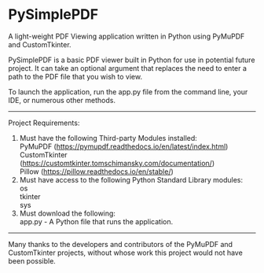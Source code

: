 # PySimplePDF
A light-weight PDF Viewing application written in Python using PyMuPDF and CustomTkinter.

PySimplePDF is a basic PDF viewer built in Python for use in potential future project. It can take an optional argument that replaces the need to enter a path to the PDF file that you wish to view.

To launch the application, run the app.py file from the command line, your IDE, or numerous other methods.

------------------------
Project Requirements:
  1. Must have the following Third-party Modules installed:
      <br>PyMuPDF (https://pymupdf.readthedocs.io/en/latest/index.html)
      <br>CustomTkinter (https://customtkinter.tomschimansky.com/documentation/)
      <br>Pillow (https://pillow.readthedocs.io/en/stable/)
  3. Must have access to the following Python Standard Library modules:
      <br>os
      <br>tkinter
      <br>sys
  5. Must download the following:
      <br>app.py - A Python file that runs the application.
      
------------------------

Many thanks to the developers and contributors of the PyMuPDF and CustomTkinter projects, without whose work this project would not have been possible. 
